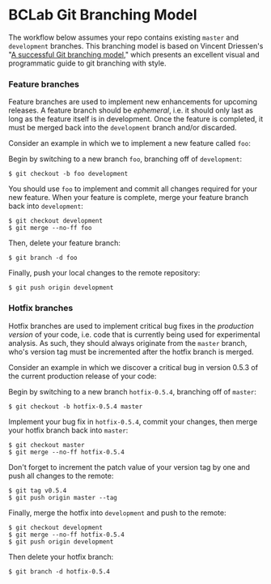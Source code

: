 # BCLab Git Branching Model

The workflow below assumes your repo contains existing `master` and `development` branches. This branching model is based on Vincent Driessen's "[A successful Git branching model](http://nvie.com/posts/a-successful-git-branching-model/)," which presents an excellent visual and programmatic guide to git branching with style.

### Feature branches

Feature branches are used to implement new enhancements for upcoming releases. A feature branch should be *ephemeral*, i.e. it should only last as long as the feature itself is in development. Once the feature is completed, it must be merged back into the `development` branch and/or discarded.

Consider an example in which we to implement a new feature called `foo`:

Begin by switching to a new branch `foo`, branching off of `development`:
```
$ git checkout -b foo development
```
You should use `foo` to implement and commit all changes required for your new feature. When your feature is complete, merge your feature branch back into `development`:
```
$ git checkout development
$ git merge --no-ff foo
```
Then, delete your feature branch:
```
$ git branch -d foo
```
Finally, push your local changes to the remote repository:
```
$ git push origin development
```

### Hotfix branches

Hotfix branches are used to implement critical bug fixes in the *production version* of your code, i.e. code that is currently being used for experimental analysis. As such, they should always originate from the `master` branch, who's version tag must be incremented after the hotfix branch is merged.

Consider an example in which we discover a critical bug in version 0.5.3 of the current production release of your code:

Begin by switching to a new branch `hotfix-0.5.4`, branching off of `master`:
```
$ git checkout -b hotfix-0.5.4 master
```
Implement your bug fix in `hotfix-0.5.4`, commit your changes, then merge your hotfix branch back into `master`:
```
$ git checkout master
$ git merge --no-ff hotfix-0.5.4
```
Don't forget to increment the patch value of your version tag by one and push all changes to the remote:
```
$ git tag v0.5.4
$ git push origin master --tag
```
Finally, merge the hotfix into `development` and push to the remote:
```
$ git checkout development
$ git merge --no-ff hotfix-0.5.4
$ git push origin development
```
Then delete your hotfix branch:
```
$ git branch -d hotfix-0.5.4
```
